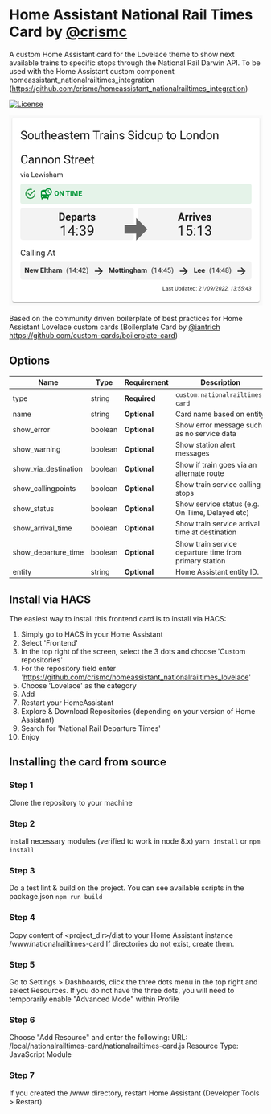 # Home Assistant National Rail Times Card by [@crismc](https://github.com/crismc)
A custom Home Assistant card for the Lovelace theme to show next available trains to specific stops through the National Rail Darwin API.
To be used with the Home Assistant custom component homeassistant_nationalrailtimes_integration (https://github.com/crismc/homeassistant_nationalrailtimes_integration)

[![License][license-shield]](LICENSE.md)

![alt text](https://raw.githubusercontent.com/crismc/homeassistant_nationalrailtimes_lovelace/master/screenshot.png)

Based on the community driven boilerplate of best practices for Home Assistant Lovelace custom cards (Boilerplate Card by [@iantrich](https://www.github.com/iantrich) https://github.com/custom-cards/boilerplate-card)

## Options

| Name                 | Type    | Requirement  | Description                                            | Default             |
| ---------------------| ------- | ------------ | -------------------------------------------------------| ------------------- |
| type                 | string  | **Required** | `custom:nationalrailtimes-card`                        |                     |
| name                 | string  | **Optional** | Card name based on entity                              | `none`              |
| show_error           | boolean | **Optional** | Show error message such as no service data             | `true`              |
| show_warning         | boolean | **Optional** | Show station alert messages                            | `true`              |
| show_via_destination | boolean | **Optional** | Show if train goes via an alternate route              | `true`              |
| show_callingpoints   | boolean | **Optional** | Show train service calling stops                       | `true`              |
| show_status          | boolean | **Optional** | Show service status (e.g. On Time, Delayed etc)        | `true`              |
| show_arrival_time    | boolean | **Optional** | Show train service arrival time at destination         | `true`              |
| show_departure_time  | boolean | **Optional** | Show train service departure time from primary station | `true`              |
| entity               | string  | **Optional** | Home Assistant entity ID.                              | `none`              |


## Install via HACS

The easiest way to install this frontend card is to install via HACS:

1) Simply go to HACS in your Home Assistant
2) Select 'Frontend'
3) In the top right of the screen, select the 3 dots and choose 'Custom repositories'
4) For the repository field enter 'https://github.com/crismc/homeassistant_nationalrailtimes_lovelace'
5) Choose 'Lovelace' as the category
6) Add
7) Restart your HomeAssistant
8) Explore & Download Repositories (depending on your version of Home Assistant)
9) Search for 'National Rail Departure Times'
10) Enjoy

## Installing the card from source

### Step 1

Clone the repository to your machine

### Step 2

Install necessary modules (verified to work in node 8.x)
`yarn install` or `npm install`

### Step 3

Do a test lint & build on the project. You can see available scripts in the package.json
`npm run build`

### Step 4

Copy content of <project_dir>/dist to your Home Assistant instance <config>/www/nationalrailtimes-card
If directories do not exist, create them.

### Step 5
Go to Settings > Dashboards, click the three dots menu in the top right and select Resources.
If you do not have the three dots, you will need to temporarily enable "Advanced Mode" within Profile

### Step 6
Choose "Add Resource" and enter the following:
   URL: /local/nationalrailtimes-card/nationalrailtimes-card.js
   Resource Type: JavaScript Module

### Step 7
If you created the <config>/www directory, restart Home Assistant (Developer Tools > Restart)

[license-shield]: https://img.shields.io/github/license/custom-cards/boilerplate-card.svg?style=for-the-badge
